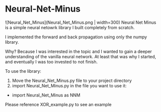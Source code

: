 # Neural-Net-Minus
![Neural_Net_Minus](Neural_Net_Minus.png | width=300)
Neural Net Minus is a simple neural netowrk library I built completely from scratch.

I implemented the forward and back propagation using only the numpy library.

Why? Because I was interested in the topic and I wanted to gain a deeper understanding of the vanilla neural network. At least that was why I started, and eventually I was too invested to not finish.

To use the library:
1. Move the Neural_Net_Minus.py file to your project directory
2. import Neural_Net_Minus.py in the file you want to use it: 
  * import Neural_Net_Minus as NNM
  
Please reference XOR_example.py to see an example
